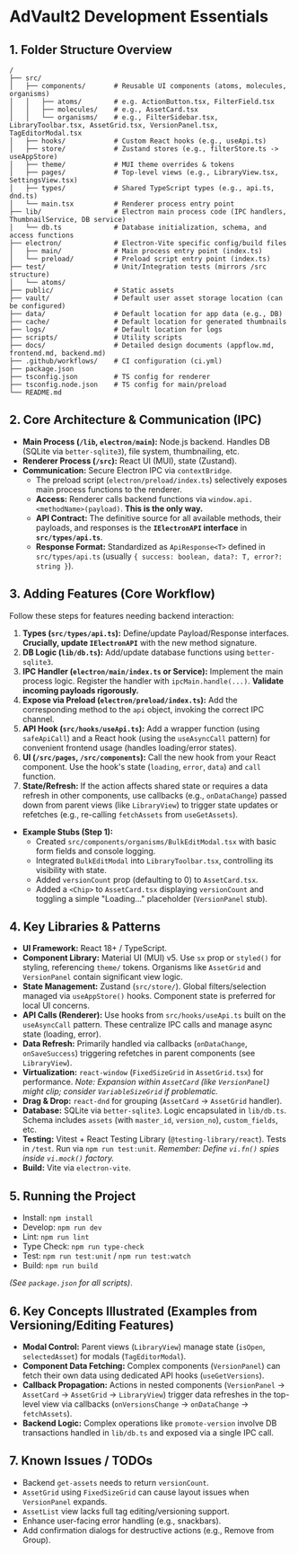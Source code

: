 # AdVault2 Development Essentials

## 1. Folder Structure Overview

```
/  
├── src/  
│   ├── components/       # Reusable UI components (atoms, molecules, organisms)
│   │   ├── atoms/        # e.g. ActionButton.tsx, FilterField.tsx
│   │   ├── molecules/    # e.g., AssetCard.tsx
│   │   └── organisms/    # e.g., FilterSidebar.tsx, LibraryToolbar.tsx, AssetGrid.tsx, VersionPanel.tsx, TagEditorModal.tsx
│   ├── hooks/            # Custom React hooks (e.g., useApi.ts)
│   ├── store/            # Zustand stores (e.g., filterStore.ts -> useAppStore)
│   ├── theme/            # MUI theme overrides & tokens  
│   ├── pages/            # Top‑level views (e.g., LibraryView.tsx, SettingsView.tsx)
│   ├── types/            # Shared TypeScript types (e.g., api.ts, dnd.ts)
│   └── main.tsx          # Renderer process entry point
├── lib/                  # Electron main process code (IPC handlers, ThumbnailService, DB service)
│   └── db.ts             # Database initialization, schema, and access functions
├── electron/             # Electron-Vite specific config/build files  
│   ├── main/             # Main process entry point (index.ts)
│   └── preload/          # Preload script entry point (index.ts)  
├── test/                 # Unit/Integration tests (mirrors /src structure)
│   └── atoms/
├── public/               # Static assets
├── vault/                # Default user asset storage location (can be configured)
├── data/                 # Default location for app data (e.g., DB)
├── cache/                # Default location for generated thumbnails
├── logs/                 # Default location for logs
├── scripts/              # Utility scripts
├── docs/                 # Detailed design documents (appflow.md, frontend.md, backend.md)
├── .github/workflows/    # CI configuration (ci.yml)
├── package.json
├── tsconfig.json         # TS config for renderer
├── tsconfig.node.json    # TS config for main/preload
└── README.md  
```

## 2. Core Architecture & Communication (IPC)

*   **Main Process (`/lib`, `electron/main`):** Node.js backend. Handles DB (SQLite via `better-sqlite3`), file system, thumbnailing, etc.
*   **Renderer Process (`/src`):** React UI (MUI), state (Zustand).
*   **Communication:** Secure Electron IPC via `contextBridge`.
    *   The preload script (`electron/preload/index.ts`) selectively exposes main process functions to the renderer.
    *   **Access:** Renderer calls backend functions via `window.api.<methodName>(payload)`. **This is the only way.**
    *   **API Contract:** The definitive source for all available methods, their payloads, and responses is the **`IElectronAPI` interface** in **`src/types/api.ts`**.
    *   **Response Format:** Standardized as `ApiResponse<T>` defined in `src/types/api.ts` (usually `{ success: boolean, data?: T, error?: string }`).

## 3. Adding Features (Core Workflow)

Follow these steps for features needing backend interaction:

1.  **Types (`src/types/api.ts`):** Define/update Payload/Response interfaces. **Crucially, update `IElectronAPI`** with the new method signature.
2.  **DB Logic (`lib/db.ts`):** Add/update database functions using `better-sqlite3`.
3.  **IPC Handler (`electron/main/index.ts` or Service):** Implement the main process logic. Register the handler with `ipcMain.handle(...)`. **Validate incoming payloads rigorously.**
4.  **Expose via Preload (`electron/preload/index.ts`):** Add the corresponding method to the `api` object, invoking the correct IPC channel.
5.  **API Hook (`src/hooks/useApi.ts`):** Add a wrapper function (using `safeApiCall`) and a React hook (using the `useAsyncCall` pattern) for convenient frontend usage (handles loading/error states).
6.  **UI (`/src/pages`, `/src/components`):** Call the new hook from your React component. Use the hook's state (`loading`, `error`, `data`) and `call` function.
7.  **State/Refresh:** If the action affects shared state or requires a data refresh in other components, use callbacks (e.g., `onDataChange`) passed down from parent views (like `LibraryView`) to trigger state updates or refetches (e.g., re-calling `fetchAssets` from `useGetAssets`).

*   **Example Stubs (Step 1):**
    *   Created `src/components/organisms/BulkEditModal.tsx` with basic form fields and console logging.
    *   Integrated `BulkEditModal` into `LibraryToolbar.tsx`, controlling its visibility with state.
    *   Added `versionCount` prop (defaulting to 0) to `AssetCard.tsx`.
    *   Added a `<Chip>` to `AssetCard.tsx` displaying `versionCount` and toggling a simple "Loading..." placeholder (`VersionPanel` stub).

## 4. Key Libraries & Patterns

*   **UI Framework:** React 18+ / TypeScript.
*   **Component Library:** Material UI (MUI) v5. Use `sx` prop or `styled()` for styling, referencing `theme/` tokens. Organisms like `AssetGrid` and `VersionPanel` contain significant view logic.
*   **State Management:** Zustand (`src/store/`). Global filters/selection managed via `useAppStore()` hooks. Component state is preferred for local UI concerns.
*   **API Calls (Renderer):** Use hooks from `src/hooks/useApi.ts` built on the `useAsyncCall` pattern. These centralize IPC calls and manage async state (loading, error).
*   **Data Refresh:** Primarily handled via callbacks (`onDataChange`, `onSaveSuccess`) triggering refetches in parent components (see `LibraryView`).
*   **Virtualization:** `react-window` (`FixedSizeGrid` in `AssetGrid.tsx`) for performance. *Note: Expansion within `AssetCard` (like `VersionPanel`) might clip; consider `VariableSizeGrid` if problematic.*
*   **Drag & Drop:** `react-dnd` for grouping (`AssetCard` -> `AssetGrid` handler).
*   **Database:** SQLite via `better-sqlite3`. Logic encapsulated in `lib/db.ts`. Schema includes `assets` (with `master_id`, `version_no`), `custom_fields`, etc.
*   **Testing:** Vitest + React Testing Library (`@testing-library/react`). Tests in `/test`. Run via `npm run test:unit`. *Remember: Define `vi.fn()` spies inside `vi.mock()` factory.*
*   **Build:** Vite via `electron-vite`.

## 5. Running the Project

*   Install: `npm install`
*   Develop: `npm run dev`
*   Lint: `npm run lint`
*   Type Check: `npm run type-check`
*   Test: `npm run test:unit` / `npm run test:watch`
*   Build: `npm run build`

*(See `package.json` for all scripts)*.

## 6. Key Concepts Illustrated (Examples from Versioning/Editing Features)

*   **Modal Control:** Parent views (`LibraryView`) manage state (`isOpen`, `selectedAsset`) for modals (`TagEditorModal`).
*   **Component Data Fetching:** Complex components (`VersionPanel`) can fetch their own data using dedicated API hooks (`useGetVersions`).
*   **Callback Propagation:** Actions in nested components (`VersionPanel` -> `AssetCard` -> `AssetGrid` -> `LibraryView`) trigger data refreshes in the top-level view via callbacks (`onVersionsChange` -> `onDataChange` -> `fetchAssets`).
*   **Backend Logic:** Complex operations like `promote-version` involve DB transactions handled in `lib/db.ts` and exposed via a single IPC call.

## 7. Known Issues / TODOs

*   Backend `get-assets` needs to return `versionCount`.
*   `AssetGrid` using `FixedSizeGrid` can cause layout issues when `VersionPanel` expands.
*   `AssetList` view lacks full tag editing/versioning support.
*   Enhance user-facing error handling (e.g., snackbars).
*   Add confirmation dialogs for destructive actions (e.g., Remove from Group).

